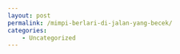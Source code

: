 ```yaml
---
layout: post
permalink: /mimpi-berlari-di-jalan-yang-becek/
categories:
    - Uncategorized
---
```


